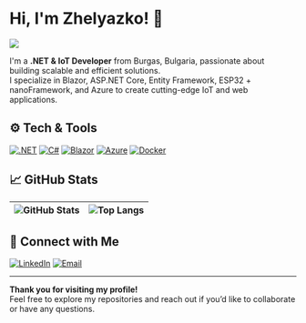 # Hi, I'm Zhelyazko! 👋

![](https://komarev.com/ghpvc/?username=unrealbg)

I'm a **.NET & IoT Developer** from Burgas, Bulgaria, passionate about building scalable and efficient solutions.  
I specialize in Blazor, ASP.NET Core, Entity Framework, ESP32 + nanoFramework, and Azure to create cutting-edge IoT and web applications.

## ⚙️ Tech & Tools

[![.NET](https://img.shields.io/badge/.NET-5C2D91?style=flat-square&logo=.net&logoColor=white)]()
[![C#](https://img.shields.io/badge/C%23-239120?style=flat-square&logo=c-sharp&logoColor=white)]()
[![Blazor](https://img.shields.io/badge/Blazor-5C2D91?style=flat-square&logo=.net&logoColor=white)]()
[![Azure](https://img.shields.io/badge/Azure-0089D6?style=flat-square&logo=microsoft-azure&logoColor=white)]()
[![Docker](https://img.shields.io/badge/Docker-2496ED?style=flat-square&logo=docker&logoColor=white)]()

## 📈 GitHub Stats

| <img align="center" src="https://github-readme-stats.vercel.app/api?username=unrealbg&count_private=true&show_icons=true&include_all_commits=true&hide_border=true&hide=contribs&theme=dark" alt="GitHub Stats" /> | <img align="center" src="https://github-readme-stats.vercel.app/api/top-langs/?username=unrealbg&layout=compact&hide_border=true&theme=dark" alt="Top Langs" /> |
| --- | --- |

## 🤝 Connect with Me

[![LinkedIn](https://img.shields.io/badge/LinkedIn-%230077B5.svg?style=flat-square&logo=linkedin&logoColor=white)](https://www.linkedin.com/in/zhelyazko-zhelyazkov-1761a6119/)
[![Email](https://img.shields.io/badge/Email-jack@unrealbg.com-%23D14836.svg?style=flat-square&logo=gmail&logoColor=white)](mailto:jack@unrealbg.com)

---

**Thank you for visiting my profile!**  
Feel free to explore my repositories and reach out if you’d like to collaborate or have any questions.
